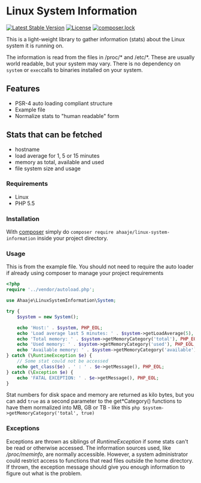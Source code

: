 Linux System Information
=========================
[![Latest Stable Version](https://poser.pugx.org/ahaaje/linux-system-information/v/stable)](https://packagist.org/packages/ahaaje/linux-system-information)
[![License](https://poser.pugx.org/ahaaje/linux-system-information/license)](https://packagist.org/packages/ahaaje/linux-system-information)
[![composer.lock](https://poser.pugx.org/ahaaje/linux-system-information/composerlock)](https://packagist.org/packages/ahaaje/linux-system-information)

This is a light-weight library to gather information (stats) about the Linux system it is running on.

The information is read from the files in /proc/* and /etc/*. These are usually world readable, but your system may vary. There is no dependency on `system` or `exec`calls to binaries installed on your system.


Features
--------

* PSR-4 auto loading compliant structure
* Example file
* Normalize stats to "human readable" form

Stats that can be fetched
-------------------------
- hostname
- load average for 1, 5 or 15 minutes
- memory as total, available and used
- file system size and usage

### Requirements
 - Linux
 - PHP 5.5
 
### Installation
With [composer](https://getcomposer.org/) simply do `composer require ahaaje/linux-system-information` inside your project directory.

### Usage
This is from the example file. You should not need to require the auto loader if already using composer to manage your project requirements

```php
<?php
require '../vendor/autoload.php';

use Ahaaje\LinuxSystemInformation\System;

try {
    $system = new System();

    echo 'Host:' . $system, PHP_EOL;
    echo 'Load average last 5 minutes: ' . $system->getLoadAverage(5), PHP_EOL;
    echo 'Total memory: ' . $system->getMemoryCategory('total'), PHP_EOL;
    echo 'Used memory: ' . $system->getMemoryCategory('used'), PHP_EOL;
    echo 'Available memory: ' . $system->getMemoryCategory('available'), PHP_EOL;
} catch (\RuntimeException $e) {
    // Some stat could not be accessed
    echo get_class($e) . ' : ' . $e->getMessage(), PHP_EOL;
} catch (\Exception $e) {
    echo 'FATAL EXCEPTION: ' . $e->getMessage(), PHP_EOL;
}

```

Stat numbers for disk space and memory are returned as kilo bytes, but you can add `true` as a second parameter to
the get*Category() functions to have them normalized into MB, GB or TB - like this ```php $system->getMemoryCategory('total', true)```

### Exceptions
Exceptions are thrown as siblings of *RuntimeException* if some stats can't be read or otherwise accessed.
The information sources used, like */proc/meminfo*, are normally accessible. However, a system administrator could restrict access to functions that read files outside the home directory.
If thrown, the exception message should give you enough information to figure out what is the problem.
